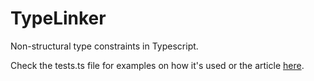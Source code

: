 # TypeLinker
Non-structural type constraints in Typescript.

Check the tests.ts file for examples on how it's used or the
article [here]().
